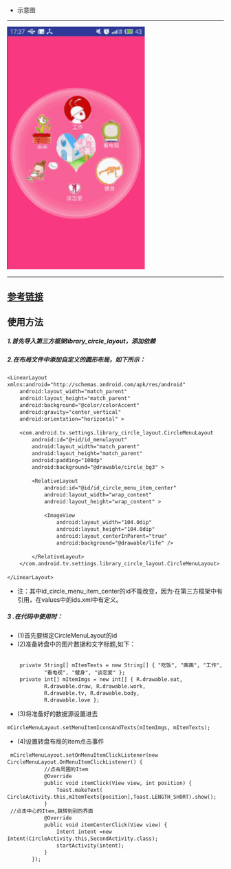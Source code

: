 - 示意图
---
<img src="Circle.gif" width="320px"/>

---
[参考链接](http://blog.csdn.net/lmj623565791/article/details/43131133)
---
使用方法
---

##### 1.首先导入第三方框架library_circle_layout，添加依赖
##### 2.在布局文件中添加自定义的圆形布局，如下所示：
```
<LinearLayout xmlns:android="http://schemas.android.com/apk/res/android"
    android:layout_width="match_parent"
    android:layout_height="match_parent"
    android:background="@color/colorAccent"
    android:gravity="center_vertical"
    android:orientation="horizontal" >

    <com.android.tv.settings.library_circle_layout.CircleMenuLayout
        android:id="@+id/id_menulayout"
        android:layout_width="match_parent"
        android:layout_height="match_parent"
        android:padding="100dp"
        android:background="@drawable/circle_bg3" >

        <RelativeLayout
            android:id="@id/id_circle_menu_item_center"
            android:layout_width="wrap_content"
            android:layout_height="wrap_content" >

            <ImageView
                android:layout_width="104.0dip"
                android:layout_height="104.0dip"
                android:layout_centerInParent="true"
                android:background="@drawable/life" />

        </RelativeLayout>
    </com.android.tv.settings.library_circle_layout.CircleMenuLayout>

</LinearLayout>
```
- 注：其中id_circle_menu_item_center的id不能改变，因为·在第三方框架中有引用，在values中的ids.xml中有定义。
##### 3 .在代码中使用时：
- (1)首先要绑定CircleMenuLayout的id
- (2)准备转盘中的图片数据和文字标题,如下：
```

    private String[] mItemTexts = new String[] { "吃饭", "画画", "工作",
            "看电视", "健身", "谈恋爱" };
    private int[] mItemImgs = new int[] { R.drawable.eat,
            R.drawable.draw, R.drawable.work,
            R.drawable.tv, R.drawable.body,
            R.drawable.love };
```
-  (3)将准备好的数据源设置进去
```
mCircleMenuLayout.setMenuItemIconsAndTexts(mItemImgs, mItemTexts);
```
-   (4)设置转盘布局的item点击事件
```
 mCircleMenuLayout.setOnMenuItemClickListener(new CircleMenuLayout.OnMenuItemClickListener() {
 			//点击周围的Item
 			@Override
 			public void itemClick(View view, int position) {
 				Toast.makeText( CircleActivity.this,mItemTexts[position],Toast.LENGTH_SHORT).show();
 			}
 //点击中心的Item,跳转到别的界面
 			@Override
 			public void itemCenterClick(View view) {
 				Intent intent =new Intent(CircleActivity.this,SecondActivity.class);
 				startActivity(intent);
 			}
 		});
```